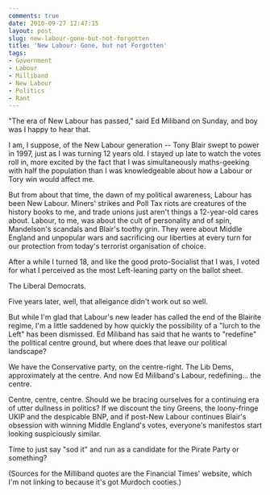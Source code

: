 ```yaml
---
comments: true
date: 2010-09-27 12:47:15
layout: post
slug: new-labour-gone-but-not-forgotten
title: 'New Labour: Gone, but not Forgotten'
tags:
- Government
- Labour
- Milliband
- New Labour
- Politics
- Rant
---
```


"The era of New Labour has passed," said Ed Miliband on Sunday, and boy was I happy to hear that.

I am, I suppose, of the New Labour generation -- Tony Blair swept to power in 1997, just as I was turning 12 years old. I stayed up late to watch the votes roll in, more excited by the fact that I was simultaneously maths-geeking with half the population than I was knowledgeable about how a Labour or Tory win would affect me.

But from about that time, the dawn of my political awareness, Labour has been New Labour. Miners' strikes and Poll Tax riots are creatures of the history books to me, and trade unions just aren't things a 12-year-old cares about. Labour, to me, was about the cult of personality and of spin, Mandelson's scandals and Blair's toothy grin. They were about Middle England and unpopular wars and sacrificing our liberties at every turn for our protection from today's terrorist organisation of choice.

After a while I turned 18, and like the good proto-Socialist that I was, I voted for what I perceived as the most Left-leaning party on the ballot sheet.

The Liberal Democrats.

Five years later, well, that alleigance didn't work out so well.

But while I'm glad that Labour's new leader has called the end of the Blairite regime, I'm a little saddened by how quickly the possibility of a "lurch to the Left" has been dismissed. Ed Miliband has said that he wants to "redefine" the political centre ground, but where does that leave our political landscape?

We have the Conservative party, on the centre-right. The Lib Dems, approximately at the centre. And now Ed Miliband's Labour, redefining... the centre.

Centre, centre, centre. Should we be bracing ourselves for a continuing era of utter dullness in politics? If we discount the tiny Greens, the loony-fringe UKIP and the despicable BNP, and if post-New Labour continues Blair's obsession with winning Middle England's votes, everyone's manifestos start looking suspiciously similar.

Time to just say "sod it" and run as a candidate for the Pirate Party or something?

(Sources for the Milliband quotes are the Financial Times' website, which I'm not linking to because it's got Murdoch cooties.)



